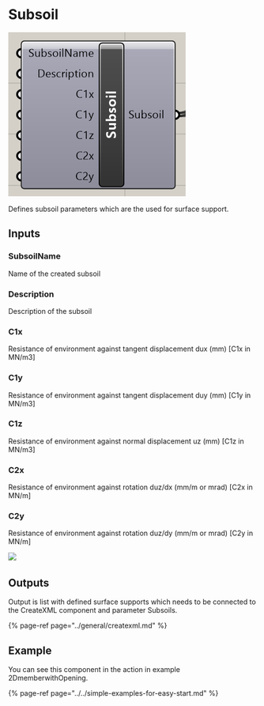 # Subsoil

![Subsoil component](../../../.gitbook/assets/subsoilcomponent.png)

Defines subsoil parameters which are the used for surface support.

## Inputs

### SubsoilName

Name of the created subsoil

### Description

Description of the subsoil

### C1x

Resistance of environment against tangent displacement dux \(mm\) \[C1x in MN/m3\]

### C1y

Resistance of environment against tangent displacement duy \(mm\) \[C1y in MN/m3\]

### C1z

Resistance of environment against normal displacement uz \(mm\) \[C1z in MN/m3\]

### C2x

Resistance of environment against rotation duz/dx \(mm/m or mrad\) \[C2x in MN/m\]

### C2y

Resistance of environment against rotation duz/dy \(mm/m or mrad\) \[C2y in MN/m\]

![](https://help.scia.net/webhelplatest/en/rb/foundationsubsoil/images/subsoil_slab_components.png)





## Outputs‌ <a id="outputs"></a>

Output is list with defined surface supports which needs to be connected to the CreateXML component and parameter Subsoils.

{% page-ref page="../general/createxml.md" %}

## Example

You can see this component in the action in example 2DmemberwithOpening.

{% page-ref page="../../simple-examples-for-easy-start.md" %}





